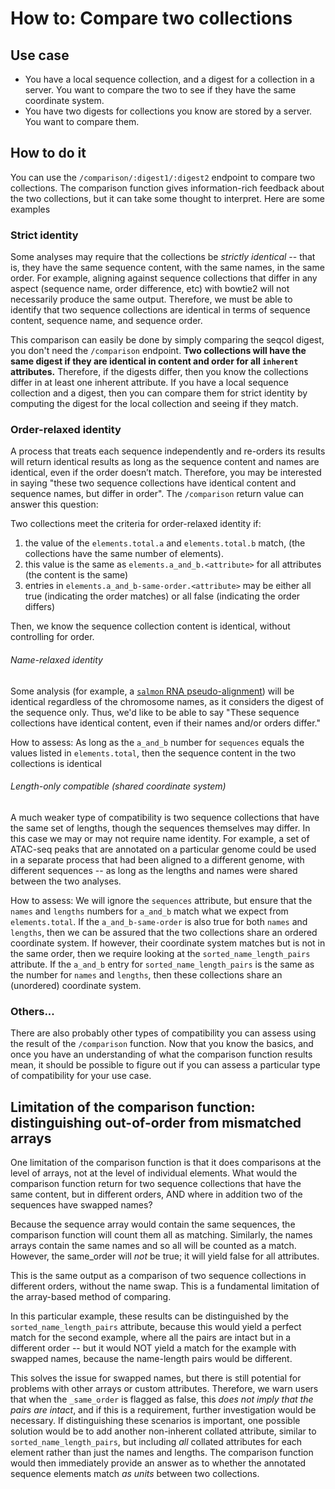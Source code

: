 # How to: Compare two collections

## Use case

- You have a local sequence collection, and a digest for a collection in a server. You want to compare the two to see if they have the same coordinate system.
- You have two digests for collections you know are stored by a server. You want to compare them.

## How to do it

You can use the `/comparison/:digest1/:digest2` endpoint to compare two collections.
The comparison function gives information-rich feedback about the two collections, but it can take some thought to interpret. Here are some examples

### Strict identity

Some analyses may require that the collections be *strictly identical* -- that is, they have the same sequence content, with the same names, in the same order.
For example, aligning against sequence collections that differ in any aspect (sequence name, order difference, etc) with bowtie2 will not necessarily produce the same output.
Therefore, we must be able to identify that two sequence collections are identical in terms of sequence content, sequence name, and sequence order. 

This comparison can easily be done by simply comparing the seqcol digest, you don't need the `/comparison` endpoint.
**Two collections will have the same digest if they are identical in content and order for all `inherent` attributes.**
Therefore, if the digests differ, then you know the collections differ in at least one inherent attribute.
If you have a local sequence collection and a digest, then you can compare them for strict identity by computing the digest for the local collection and seeing if they match.

### Order-relaxed identity

A process that treats each sequence independently and re-orders its results will return identical results as long as the sequence content and names are identical, even if the order doesn’t match. Therefore, you may be interested in saying "these two sequence collections have identical content and sequence names, but differ in order". The `/comparison` return value can answer this question:

Two collections meet the criteria for order-relaxed identity if:

1. the value of the `elements.total.a` and `elements.total.b` match, (the collections have the same number of elements).
2. this value is the same as `elements.a_and_b.<attribute>` for all attributes (the content is the same)
3. entries in `elements.a_and_b-same-order.<attribute>` may be either all true (indicating the order matches) or all false (indicating the order differs)

Then, we know the sequence collection content is identical, without controlling for order. 

###### Name-relaxed identity

Some analysis (for example, a [`salmon` RNA pseudo-alignment](https://salmon.readthedocs.io/en/latest/salmon.html)) will be identical regardless of the chromosome names, as it considers the digest of the sequence only.
Thus, we'd like to be able to say "These sequence collections have identical content, even if their names and/or orders differ."

How to assess: As long as the `a_and_b` number for `sequences` equals the values listed in `elements.total`, then the sequence content in the two collections is identical

###### Length-only compatible (shared coordinate system)

A much weaker type of compatibility is two sequence collections that have the same set of lengths, though the sequences themselves may differ.
In this case we may or may not require name identity. For example, a set of ATAC-seq peaks that are annotated on a particular genome could be used in a separate process that had been aligned to a different genome, with different sequences -- as long as the lengths and names were shared between the two analyses.

How to assess: We will ignore the `sequences` attribute, but ensure that the `names` and `lengths` numbers for `a_and_b` match what we expect from `elements.total`.
If the `a_and_b-same-order` is also true for both `names` and `lengths`, then we can be assured that the two collections share an ordered coordinate system.
If however, their coordinate system matches but is not in the same order, then we require looking at the `sorted_name_length_pairs` attribute. If the `a_and_b` entry for `sorted_name_length_pairs` is the same as the number for `names` and `lengths`, then these collections share an (unordered) coordinate system.

### Others...

There are also probably other types of compatibility you can assess using the result of the `/comparison` function.
Now that you know the basics, and once you have an understanding of what the comparison function results mean, it should be possible to figure out if you can assess a particular type of compatibility for your use case.

## Limitation of the comparison function: distinguishing out-of-order from mismatched arrays

One limitation of the comparison function is that it does comparisons at the level of arrays, not at the level of individual elements. What would the comparison function return for two sequence collections that have the same content, but in different orders, AND where in addition two of the sequences have swapped names?

Because the sequence array would contain the same sequences, the comparison function will count them all as matching.
Similarly, the names arrays contain the same names and so all will be counted as a match.
However, the same_order will *not* be true; it will yield false for all attributes.

This is the same output as a comparison of two sequence collections in different orders, without the name swap. This is a fundamental limitation of the array-based method of comparing.

In this particular example, these results can be distinguished by the `sorted_name_length_pairs` attribute, because this would yield a perfect match for the second example, where all the pairs are intact but in a different order -- but it would NOT yield a match for the example with swapped names, because the name-length pairs would be different.

This solves the issue for swapped names, but there is still potential for problems with other arrays or custom attributes. Therefore, we warn users that when the `_same_order` is flagged as false, this *does not imply that the pairs are intact*, and if this is a requirement, further investigation would be necessary. If distinguishing these scenarios is important, one possible solution would be to add another non-inherent collated attribute, similar to `sorted_name_length_pairs`, but including *all* collated attributes for each element rather than just the names and lengths. The comparison function would then immediately provide an answer as to whether the annotated sequence elements match *as units* between two collections.

